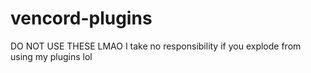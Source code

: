 # vencord-plugins
DO NOT USE THESE LMAO
I take no responsibility if you explode from using my plugins lol
